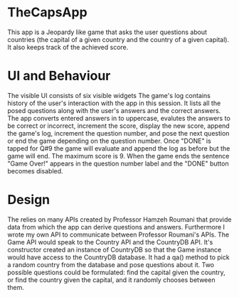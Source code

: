 # TheCapsApp
This app is a Jeopardy like game that asks the user questions about countries (the capital of a given country and the country of a given capital). It also keeps track of the achieved score.
# UI and Behaviour
The visible UI consists of six visible widgets
The game's log contains history of the user's interaction with the app in this session. It lists all the posed questions along with the user's answers and the correct answers.
The app converts entered answers in to uppercase, evalutes the answers to be correct or incorrect, increment the score, display the new score, append the game's log, increment the question number, and pose the next question or end the game depending on the question number. Once "DONE" is tapped for Q#9 the game will evaluate and append the log as before but the game will end. The maximum score is 9. When the game ends the sentence "Game Over!" appears in the question number label and the "DONE" button becomes disabled.
# Design
The relies on many APIs created by Professor Hamzeh Roumani that provide data from which the app can derive questions and answers. Furthermore I wrote my own API to communicate between Professor Roumani's APIs. The Game API would speak to the Country API and the CountryDB API. It's constructor created an instance of CountryDB so that the Game instance would have access to the CountryDB database. It had a qa() method to pick a random country from the database and pose questions about it. Two possible questions could be formulated: find the capital given the country, or find the country given the capital, and it randomly chooses between them.
